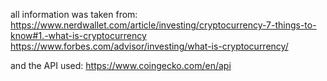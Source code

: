 
all information was taken from: https://www.nerdwallet.com/article/investing/cryptocurrency-7-things-to-know#1.-what-is-cryptocurrency
                                https://www.forbes.com/advisor/investing/what-is-cryptocurrency/
                                
and the API used: https://www.coingecko.com/en/api